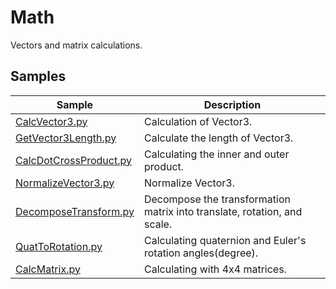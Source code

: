 # Math

Vectors and matrix calculations.     

## Samples

|Sample|Description|     
|---|---|     
|[CalcVector3.py](./CalcVector3.py)|Calculation of Vector3.|     
|[GetVector3Length.py](./GetVector3Length.py)|Calculate the length of Vector3.|     
|[CalcDotCrossProduct.py](./CalcDotCrossProduct.py)|Calculating the inner and outer product.|     
|[NormalizeVector3.py](./NormalizeVector3.py)|Normalize Vector3.|     
|[DecomposeTransform.py](./DecomposeTransform.py)|Decompose the transformation matrix into translate, rotation, and scale.|     
|[QuatToRotation.py](./QuatToRotation.py)|Calculating quaternion and Euler's rotation angles(degree).|     
|[CalcMatrix.py](./CalcMatrix.py)|Calculating with 4x4 matrices.|     


